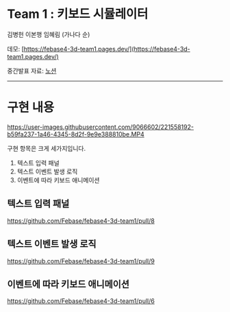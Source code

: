 # Team 1 : 키보드 시뮬레이터

김병헌 이본행 임혜림 (가나다 순)

데모: [https://febase4-3d-team1.pages.dev/](https://febase4-3d-team1.pages.dev/)

중간발표 자료: [노션](https://leebh.notion.site/team1-65d4c4cf81b840c7a1bb0a9d2edee915)

---



# 구현 내용


https://user-images.githubusercontent.com/9066602/221558192-b59fa237-1a46-4345-8d2f-9e9e388810be.MP4


구현 항목은 크게 세가지입니다.
1. 텍스트 입력 패널
2. 텍스트 이벤트 발생 로직
3. 이벤트에 따라 키보드 애니메이션


## 텍스트 입력 패널

https://github.com/Febase/febase4-3d-team1/pull/8 

## 텍스트 이벤트 발생 로직

https://github.com/Febase/febase4-3d-team1/pull/9

## 이벤트에 따라 키보드 애니메이션

https://github.com/Febase/febase4-3d-team1/pull/6
